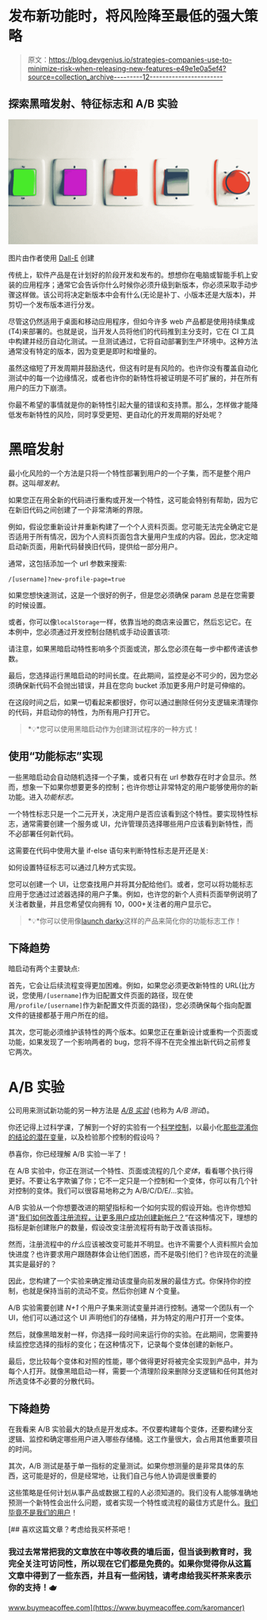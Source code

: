 # 发布新功能时，将风险降至最低的强大策略

> 原文：<https://blog.devgenius.io/strategies-companies-use-to-minimize-risk-when-releasing-new-features-e49e1e0a5ef4?source=collection_archive---------12----------------------->

## 探索黑暗发射、特征标志和 A/B 实验

![](img/d7323d9e538e58561548f6c36adac1ba.png)

图片由作者使用 [Dall-E](https://labs.openai.com/) 创建

传统上，软件产品是在计划好的阶段开发和发布的。想想你在电脑或智能手机上安装的应用程序；通常它会告诉你什么时候你必须升级到新版本，你必须采取手动步骤这样做。该公司将决定新版本中会有什么(无论是补丁、小版本还是大版本)，并剪切一个发布版本进行分发。

尽管这仍然适用于桌面和移动应用程序，但如今许多 web 产品都是使用持续集成(T4)来部署的。也就是说，当开发人员将他们的代码推到主分支时，它在 CI 工具中构建并经历自动化测试。一旦测试通过，它将自动部署到生产环境中。这种方法通常没有特定的版本，因为变更是即时和增量的。

虽然这缩短了开发周期并鼓励迭代，但这有时是有风险的。也许你没有覆盖自动化测试中的每一个边缘情况，或者也许你的新特性将被证明是不可扩展的，并在所有用户的压力下崩溃。

你最不希望的事情就是你的新特性引起大量的错误和支持票。那么，怎样做才能降低发布新特性的风险，同时享受更短、更自动化的开发周期的好处呢？

# 黑暗发射

最小化风险的一个方法是只将一个特性部署到用户的一个子集，而不是整个用户群。这叫*暗发射*。

如果您正在用全新的代码进行重构或开发一个特性，这可能会特别有帮助，因为它在新旧代码之间创建了一个非常清晰的界限。

例如，假设您重新设计并重新构建了一个个人资料页面。您可能无法完全确定它是否适用于所有情况，因为个人资料页面包含大量用户生成的内容。因此，您决定暗启动新页面，用新代码替换旧代码，提供给一部分用户。

通常，这包括添加一个 url 参数来搜索:

```
/[username]?new-profile-page=true
```

如果您想快速测试，这是一个很好的例子，但是您必须确保 param 总是在您需要的时候设置。

或者，你可以像`localStorage`一样，依靠当地的商店来设置它，然后忘记它。在本例中，您必须通过开发控制台随机或手动设置该项:

请注意，如果黑暗启动特性影响多个页面或流，那么您必须在每一步中都传递该参数。

最后，您选择运行黑暗启动的时间长度。在此期间，监控是必不可少的，因为您必须确保新代码不会抛出错误，并且在您向 bucket 添加更多用户时是可伸缩的。

在这段时间之后，如果一切看起来都很好，你可以通过删除任何分支逻辑来清理你的代码，并启动你的特性，为所有用户打开它。

> *💡*您可以使用黑暗启动作为创建测试程序的一种方式！

## 使用“功能标志”实现

一些黑暗启动会自动随机选择一个子集，或者只有在 url 参数存在时才会显示。然而，想象一下如果你想要更多的控制；也许你想让非常特定的用户能够使用你的新功能。进入*功能标志。*

一个特性标志只是一个二元开关，决定用户是否应该看到这个特性。要实现特性标志，通常需要创建一个服务或 UI，允许管理员选择哪些用户应该看到新特性，而不必部署任何新代码。

这需要在代码中使用大量 if-else 语句来判断特性标志是开还是关:

如何设置特征标志可以通过几种方式实现。

您可以创建一个 UI，让您查找用户并将其分配给他们。或者，您可以将功能标志应用于您通过过滤器选择的用户子集。例如，也许您的新个人资料页面举例说明了关注者数量，并且您希望仅向拥有 10，000+关注者的用户显示它。

> *💡*你可以使用像[launch darky](https://launchdarkly.com/)这样的产品来简化你的功能标志工作！

## 下降趋势

暗启动有两个主要缺点:

首先，它会让后续流程变得更加困难。例如，如果您必须更改新特性的 URL(比方说，您使用`/[username]`作为旧配置文件页面的路径，现在使用`/profile/[username]`作为新配置文件页面的路径)，您必须确保每个指向配置文件的链接都基于用户所在的组。

其次，您可能必须维护该特性的两个版本。如果您正在重新设计或重构一个页面或功能，如果发现了一个影响两者的 bug，您将不得不在完全推出新代码之前修复它两次。

# A/B 实验

公司用来测试新功能的另一种方法是 [*A/B 实验*](https://vwo.com/ab-testing/) (也称为 *A/B 测试*)。

你还记得上过科学课，了解到一个好的实验有一个[科学控制](https://en.wikipedia.org/wiki/Scientific_control)，以最小化[那些混淆你的结论的潜在变量](https://support.minitab.com/en-us/minitab-express/1/help-and-how-to/modeling-statistics/regression/supporting-topics/regression-models/what-is-a-lurking-variable)，以及检验那个控制的假设吗？

恭喜你，你已经理解 A/B 实验一半了！

在 A/B 实验中，你正在测试一个特性、页面或流程的几个*变体*，看看哪个执行得更好。不要让名字欺骗了你；它不一定只是一个控制和一个变体，你可以有几个针对控制的变体。我们可以很容易地称之为 A/B/C/D/E/…实验。

A/B 实验从一个你想要改进的期望指标和一个如何实现的假设开始。也许你想知道"[我们如何改善注册流程，让更多用户成功创建新帐户？](https://medium.com/yammer-product/testing-yammers-signup-flow-13eeb6435a73)“在这种情况下，理想的指标是新创建账户的数量，假设改变注册流程将有助于改善该指标。

然而，注册流程中的*什么*应该被改变可能并不明显。也许不需要个人资料照片会加快进度？也许要求用户跟随群体会让他们困惑，而不是吸引他们？也许现在的流量其实是最好的？

因此，您构建了一个实验来确定推动该度量向前发展的最佳方式。你保持你的控制，也就是保持当前的流动不变。然后你创建 *N* 个变量。

A/B 实验需要创建 *N+1* 个用户子集来测试变量并进行控制。通常一个团队有一个 UI，他们可以通过这个 UI 声明他们的存储桶，并为特定的用户打开一个变体。

然后，就像黑暗发射一样，你选择一段时间来运行你的实验。在此期间，您需要持续监控您选择的指标的变化；在这种情况下，记录每个变体创建的新帐户。

最后，您比较每个变体和对照的性能，哪个做得更好将被完全实现到产品中，并为每个人打开。就像黑暗启动一样，需要一个清理阶段来删除分支逻辑和任何其他对所选变体不必要的分散代码。

## 下降趋势

在我看来 A/B 实验最大的缺点是开发成本。不仅要构建每个变体，还要构建分支逻辑、监控和确定哪些用户进入哪些存储桶。这工作量很大，会占用其他重要项目的时间。

其次，A/B 测试是基于单一指标的定量测试。如果你想测量的是非常具体的东西，这可能是好的，但是经常地，让我们自己与他人协调是很重要的

这些策略是任何计划从事产品或数据工程的人必须知道的。我们没有人能够准确地预测一个新特性会出什么问题，或者实现一个特性或流程的最佳方式是什么。[我们毕竟不是我们的用户](https://www.nngroup.com/articles/false-consensus/)！

[](https://www.buymeacoffee.com/karomancer) [## 喜欢这篇文章？考虑给我买杯茶吧！

### 我过去常常把我的文章放在中等收费的墙后面，但当谈到教育时，我完全关注可访问性，所以现在它们都是免费的。如果你觉得你从这篇文章中得到了一些东西，并且有一些闲钱，请考虑给我买杯茶来表示你的支持！🫖

www.buymeacoffee.com](https://www.buymeacoffee.com/karomancer)